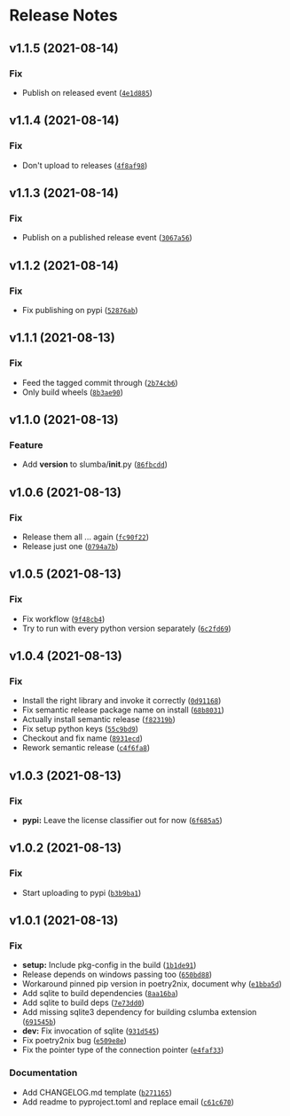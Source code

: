 # Release Notes

<!--next-version-placeholder-->

## v1.1.5 (2021-08-14)
### Fix
* Publish on released event ([`4e1d885`](https://github.com/cpcloud/slumba/commit/4e1d885656f56c7beed0a37202f430c983f0c236))

## v1.1.4 (2021-08-14)
### Fix
* Don't upload to releases ([`4f8af98`](https://github.com/cpcloud/slumba/commit/4f8af982831d71bf459c457ca5a4ce0efaa3d670))

## v1.1.3 (2021-08-14)
### Fix
* Publish on a published release event ([`3067a56`](https://github.com/cpcloud/slumba/commit/3067a5611fa8170112abe41e951441b378d33d98))

## v1.1.2 (2021-08-14)
### Fix
* Fix publishing on pypi ([`52876ab`](https://github.com/cpcloud/slumba/commit/52876ab065787d254f1d02cc1e2f609e6ea599ec))

## v1.1.1 (2021-08-13)
### Fix
* Feed the tagged commit through ([`2b74cb6`](https://github.com/cpcloud/slumba/commit/2b74cb634ddd2d2e6112b495f1c78ae4a15c644e))
* Only build wheels ([`8b3ae90`](https://github.com/cpcloud/slumba/commit/8b3ae901b29c6a749fdc867bd5d0185563d19679))

## v1.1.0 (2021-08-13)
### Feature
* Add __version__ to slumba/__init__.py ([`86fbcdd`](https://github.com/cpcloud/slumba/commit/86fbcdd0122495a5b0a55c3c57913b9dc34c5bae))

## v1.0.6 (2021-08-13)
### Fix
* Release them all ... again ([`fc90f22`](https://github.com/cpcloud/slumba/commit/fc90f22278bbffd8261e0cee562af15891785dbb))
* Release just one ([`0794a7b`](https://github.com/cpcloud/slumba/commit/0794a7b7ca6663265a64f9f1e6c01ec81e6a5b41))

## v1.0.5 (2021-08-13)
### Fix
* Fix workflow ([`9f48cb4`](https://github.com/cpcloud/slumba/commit/9f48cb4dfbdb4ef0b6705f534680b8b5de7b8670))
* Try to run with every python version separately ([`6c2fd69`](https://github.com/cpcloud/slumba/commit/6c2fd69a4bcfa278079e72c6c098121936901cef))

## v1.0.4 (2021-08-13)
### Fix
* Install the right library and invoke it correctly ([`0d91168`](https://github.com/cpcloud/slumba/commit/0d91168ace122c5d513f8baa90466cac2335a18c))
* Fix semantic release package name on install ([`68b8031`](https://github.com/cpcloud/slumba/commit/68b8031ab0eb2b3df6a21023d557491f71f569cf))
* Actually install semantic release ([`f82319b`](https://github.com/cpcloud/slumba/commit/f82319b536ba99b46281f40add02d23981dc8ea8))
* Fix setup python keys ([`55c9bd9`](https://github.com/cpcloud/slumba/commit/55c9bd98da187ec07d2ee2abd42b4213b87d8425))
* Checkout and fix name ([`8931ecd`](https://github.com/cpcloud/slumba/commit/8931ecde6dcf62a7a91544dc76f711ffef18bd4d))
* Rework semantic release ([`c4f6fa8`](https://github.com/cpcloud/slumba/commit/c4f6fa886c94489d56a766018dedcd2e643428eb))

## v1.0.3 (2021-08-13)
### Fix
* **pypi:** Leave the license classifier out for now ([`6f685a5`](https://github.com/cpcloud/slumba/commit/6f685a50b652eeade8d8b72fd6b292839b0e17d4))

## v1.0.2 (2021-08-13)
### Fix
* Start uploading to pypi ([`b3b9ba1`](https://github.com/cpcloud/slumba/commit/b3b9ba1f50210a6d617d0d09bf80077aa37fb902))

## v1.0.1 (2021-08-13)
### Fix
* **setup:** Include pkg-config in the build ([`1b1de91`](https://github.com/cpcloud/slumba/commit/1b1de918f59b7a68851541ee68c00e10dc4266fd))
* Release depends on windows passing too ([`650bd88`](https://github.com/cpcloud/slumba/commit/650bd88694a5e8168e342f4b1e2d346f36a4ce86))
* Workaround pinned pip version in poetry2nix, document why ([`e1bba5d`](https://github.com/cpcloud/slumba/commit/e1bba5d71b5d53a4b34c41a9507e63d0ba8be9fa))
* Add sqlite to build dependencies ([`8aa16ba`](https://github.com/cpcloud/slumba/commit/8aa16bacf6b5134185bcbde55d47626a041fba1e))
* Add sqlite to build deps ([`7e73dd0`](https://github.com/cpcloud/slumba/commit/7e73dd020618a458b5144ba0da9bdfd37b3ea21f))
* Add missing sqlite3 dependency for building cslumba extension ([`691545b`](https://github.com/cpcloud/slumba/commit/691545b1df5b5924a8a110c88e3dcd3dc0298f2f))
* **dev:** Fix invocation of sqlite ([`931d545`](https://github.com/cpcloud/slumba/commit/931d54599e3205ce137c49fff5b4df17f849c915))
* Fix poetry2nix bug ([`e509e8e`](https://github.com/cpcloud/slumba/commit/e509e8e0baa5f3ca057ec9fbcd5502078c17f6b1))
* Fix the pointer type of the connection pointer ([`e4faf33`](https://github.com/cpcloud/slumba/commit/e4faf339172e2a79fc75ffe70e742601715d77ec))

### Documentation
* Add CHANGELOG.md template ([`b271165`](https://github.com/cpcloud/slumba/commit/b2711653cb7ad4cb721db2fd62a006e125ff094f))
* Add readme to pyproject.toml and replace email ([`c61c670`](https://github.com/cpcloud/slumba/commit/c61c67031c925638e15a9418cb919a2766845c07))

